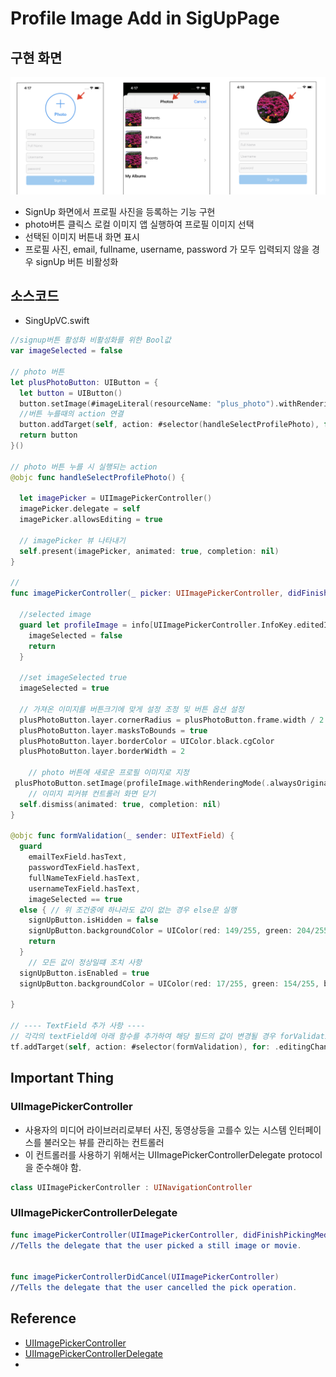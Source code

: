 # Profile Image Add in SigUpPage



## 구현 화면

![200503_AddProfileImage_UI](../image/200503_AddProfileImage_UI.png)

- SignUp 화면에서 프로필 사진을 등록하는 기능 구현
- photo버튼 클릭스 로컬 이미지 앱 실행하여 프로필 이미지 선택
- 선택된 이미지 버튼내 화면 표시
- 프로필 사진, email, fullname, username, password 가 모두 입력되지 않을 경우 signUp 버튼 비활성화



## 소스코드

- SingUpVC.swift

```swift
//signup버튼 활성화 비활성화를 위한 Bool값
var imageSelected = false

// photo 버튼
let plusPhotoButton: UIButton = {
  let button = UIButton()
  button.setImage(#imageLiteral(resourceName: "plus_photo").withRenderingMode(.alwaysOriginal), for: .normal)
  //버튼 누를때의 action 연결
  button.addTarget(self, action: #selector(handleSelectProfilePhoto), for: .touchUpInside)
  return button
}()

// photo 버튼 누를 시 실행되는 action
@objc func handleSelectProfilePhoto() {

  let imagePicker = UIImagePickerController()
  imagePicker.delegate = self
  imagePicker.allowsEditing = true

  // imagePicker 뷰 나타내기
  self.present(imagePicker, animated: true, completion: nil)
}

// 
func imagePickerController(_ picker: UIImagePickerController, didFinishPickingMediaWithInfo info: [UIImagePickerController.InfoKey : Any]) {

  //selected image
  guard let profileImage = info[UIImagePickerController.InfoKey.editedImage] as? UIImage else {
    imageSelected = false
    return
  }

  //set imageSelected true
  imageSelected = true

  // 가져온 이미지를 버튼크기에 맞게 설정 조정 및 버튼 옵션 설정
  plusPhotoButton.layer.cornerRadius = plusPhotoButton.frame.width / 2
  plusPhotoButton.layer.masksToBounds = true
  plusPhotoButton.layer.borderColor = UIColor.black.cgColor
  plusPhotoButton.layer.borderWidth = 2
  
	// photo 버튼에 새로운 프로필 이미지로 지정 
 plusPhotoButton.setImage(profileImage.withRenderingMode(.alwaysOriginal), for: .normal)
	// 이미지 피커뷰 컨트롤러 화면 닫기
  self.dismiss(animated: true, completion: nil)
}

@objc func formValidation(_ sender: UITextField) {
  guard
    emailTexField.hasText,
    passwordTexField.hasText,
    fullNameTexField.hasText,
    usernameTexField.hasText,
    imageSelected == true
  else { // 위 조건중에 하나라도 값이 없는 경우 else문 실행
    signUpButton.isHidden = false
    signUpButton.backgroundColor = UIColor(red: 149/255, green: 204/255, blue: 244/255, alpha: 1)
    return
  } 
	// 모든 값이 정상일떄 조치 사항
  signUpButton.isEnabled = true
  signUpButton.backgroundColor = UIColor(red: 17/255, green: 154/255, blue: 235/255, alpha: 1)

}

// ---- TextField 추가 사항 ---- 
// 각각의 textField에 아래 함수를 추가하여 해당 필드의 값이 변경될 경우 forValidation 함수에 변경 사항을 새로 알려줌
tf.addTarget(self, action: #selector(formValidation), for: .editingChanged)

```



## Important Thing

### UIImagePickerController

- 사용자의 미디어 라이브러리로부터 사진, 동영상등을 고를수 있는 시스템 인터페이스를 불러오는 뷰를 관리하는 컨트롤러
- 이 컨트롤러를 사용하기 위해서는 UIImagePickerControllerDelegate protocol을 준수해야 함.

```swift
class UIImagePickerController : UINavigationController
```



### UIImagePickerControllerDelegate

 ```swift
func imagePickerController(UIImagePickerController, didFinishPickingMediaWithInfo: [UIImagePickerController.InfoKey : Any])
//Tells the delegate that the user picked a still image or movie.


func imagePickerControllerDidCancel(UIImagePickerController)
//Tells the delegate that the user cancelled the pick operation.
 ```



## Reference

- [UIImagePickerController](https://developer.apple.com/documentation/uikit/uiimagepickercontroller)
- [UIImagePickerControllerDelegate](apple-reference-documentation://hs4c4RTKv5)
- 

